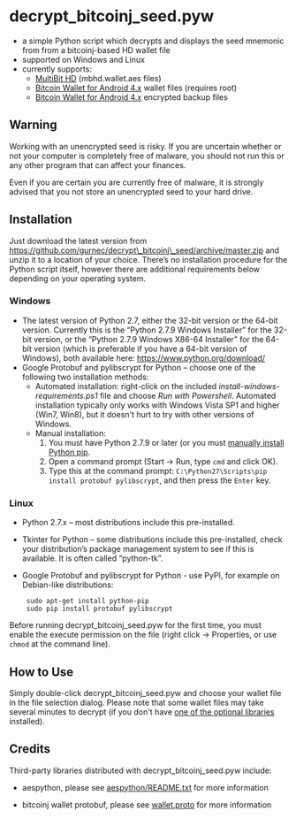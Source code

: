 # decrypt\_bitcoinj\_seed.pyw #

 * a simple Python script which decrypts and displays the seed mnemonic from from a bitcoinj-based HD wallet file
 * supported on Windows and Linux
 * currently supports:
     * [MultiBit HD](https://beta.multibit.org/) (mbhd.wallet.aes files)
     * [Bitcoin Wallet for Android 4.x](https://play.google.com/store/apps/details?id=de.schildbach.wallet) wallet files (requires root)
     * [Bitcoin Wallet for Android 4.x](https://play.google.com/store/apps/details?id=de.schildbach.wallet) encrypted backup files

## Warning ##

Working with an unencrypted seed is risky. If you are uncertain whether or not your computer is completely free of malware, you should not run this or any other program that can affect your finances.

Even if you are certain you are currently free of malware, it is strongly advised that you not store an unencrypted seed to your hard drive.

## Installation ##

Just download the latest version from <https://github.com/gurnec/decrypt\_bitcoinj\_seed/archive/master.zip> and unzip it to a location of your choice. There’s no installation procedure for the Python script itself, however there are additional requirements below depending on your operating system.

### Windows ###

 * The latest version of Python 2.7, either the 32-bit version or the 64-bit version. Currently this is the “Python 2.7.9 Windows Installer” for the 32-bit version, or the “Python 2.7.9 Windows X86-64 Installer” for the 64-bit version (which is preferable if you have a 64-bit version of Windows), both available here: <https://www.python.org/download/>
 * Google Protobuf and pylibscrypt for Python – choose one of the following two installation methods:
     * Automated installation: right-click on the included *install-windows-requirements.ps1* file and choose *Run with Powershell*. Automated installation typically only works with Windows Vista SP1 and higher (Win7, Win8), but it doesn't hurt to try with other versions of Windows.
     * Manual installation:
         1. You must have Python 2.7.9 or later (or you must [manually install Python pip](https://pip.pypa.io/en/latest/installing.html#install-pip).
         2. Open a command prompt (Start -> Run, type `cmd` and click OK).
         3. Type this at the command prompt: `C:\Python27\Scripts\pip install protobuf pylibscrypt`, and then press the `Enter` key.

### Linux ###

 * Python 2.7.x – most distributions include this pre-installed.
 * Tkinter for Python – some distributions include this pre-installed, check your distribution’s package management system to see if this is available. It is often called “python-tk”.
 * Google Protobuf and pylibscrypt for Python - use PyPI, for example on Debian-like distributions:

        sudo apt-get install python-pip
        sudo pip install protobuf pylibscrypt

Before running decrypt\_bitcoinj\_seed.pyw for the first time, you must enable the execute permission on the file (right click -> Properties, or use `chmod` at the command line).

## How to Use ##

Simply double-click decrypt\_bitcoinj\_seed.pyw and choose your wallet file in the file selection dialog. Please note that some wallet files may take several minutes to decrypt (if you don't have [one of the optional libraries](https://pypi.python.org/pypi/pylibscrypt/1.3.0#requirements) installed).

## Credits ##

Third-party libraries distributed with decrypt\_bitcoinj\_seed.pyw include:

 * aespython, please see [aespython/README.txt](aespython/README.txt) for
 more information

 * bitcoinj wallet protobuf, please see [wallet.proto](wallet.proto)
 for more information

